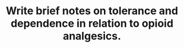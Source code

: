 ---
title: "Write brief notes on tolerance and dependence in relation to opioid analgesics."
entityType: SAQ
exam: PEX
college: ANZCA
year: 2002
sitting: B
question: 6
passRate: 50
EC_expectedDomains:
- "The key elements of a successful answer were clear definitions of each term and a discussion of their features and mechanisms."
EC_extraCredit:
- "Overall those who stuck to the topic and provided brief notes on both tolerance and dependence achieved a good mark."
EC_errorsCommon:
- "Decreased potency rather than decreased efficacy is generally seen with opioid tolerance."
- "Many candidates described a lack of tolerance to respiratory depression when tolerance to analgesia occurs. This was in contradiction to the common finding of tolerance to analgesia, euphoria and respiratory depression being much more marked than that for constipation and pupillary constriction."
- "While the majority highlighted the relevance of tolerance and dependence in heroin addicts few highlighted the similar importance in chronic pain patients on oral opioids."
---